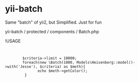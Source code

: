 yii-batch
=========

Same "batch" of yii2, but Simplified. Just for fun


yii-batch / protected / components / Batch.php
 
!USAGE
 
```
	

```


```         $criteria = new \CDbCriteria();
        $criteria->limit = 10000;
        foreach(new \Batch(1000, Models\Heisenberg::model()->with('Jesse'), $criteria) as $meth){
               echo $meth->getColor();
         }
```
